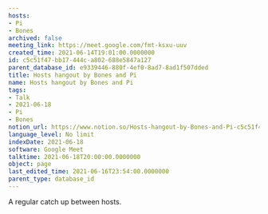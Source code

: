 ```yaml
---
hosts:
- Pi
- Bones
archived: false
meeting_link: https://meet.google.com/fmt-ksxu-uuv
created_time: 2021-06-14T19:01:00.0000000
id: c5c51f47-bb17-444c-a802-688e5847a127
parent_database_id: e9339446-880f-4ef0-8ad7-8ad1f507dded
title: Hosts hangout by Bones and Pi
name: Hosts hangout by Bones and Pi
tags:
- Talk
- 2021-06-18
- Pi
- Bones
notion_url: https://www.notion.so/Hosts-hangout-by-Bones-and-Pi-c5c51f47bb17444ca802688e5847a127
language_level: No limit
indexDate: 2021-06-18
software: Google Meet
talktime: 2021-06-18T20:00:00.0000000
object: page
last_edited_time: 2021-06-16T23:54:00.0000000
parent_type: database_id
---
```


A regular catch up between hosts.


